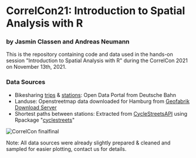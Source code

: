 # CorrelCon21: Introduction to Spatial Analysis with R 
### by Jasmin Classen and Andreas Neumann

This is the repository containing code and data used in the hands-on session "Introduction to Spatial Analysis with R" during the CorrelCon 2021 on November 13th, 2021.

### Data Sources
- Bikesharing [trips](https://data.deutschebahn.com/dataset/data-call-a-bike/resource/b51f1366-15a1-4176-bbc0-74c2722faf9c.html) & [stations](https://data.deutschebahn.com/dataset/data-call-a-bike/resource/4007a81d-bb3d-46ed-9929-e3744d714aae.html): Open Data Portal from Deutsche Bahn
- Landuse: Openstreetmap data downloaded for Hamburg from [Geofabrik Download Server](https://download.geofabrik.de/europe/germany/hamburg.html)
- Shortest paths between stations: Extracted from [CycleStreetsAPI](https://www.cyclestreets.net/api/) using Rpackage "[cyclestreets](https://cran.r-project.org/web/packages/cyclestreets/index.html)"



![CorrelCon finalfinal](https://user-images.githubusercontent.com/68635246/141033353-4362eaea-dc36-46d4-a3cf-3482e1a2b989.png)




Note: All data sources were already slightly prepared & cleaned and sampled for easier plotting, contact us for details. 
